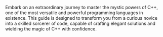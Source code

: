 Embark on an extraordinary journey to master the mystic powers of C++, one of the most versatile and powerful programming languages in existence. This guide is designed to transform you from a curious novice into a skilled sorcerer of code, capable of crafting elegant solutions and wielding the magic of C++ with confidence.
